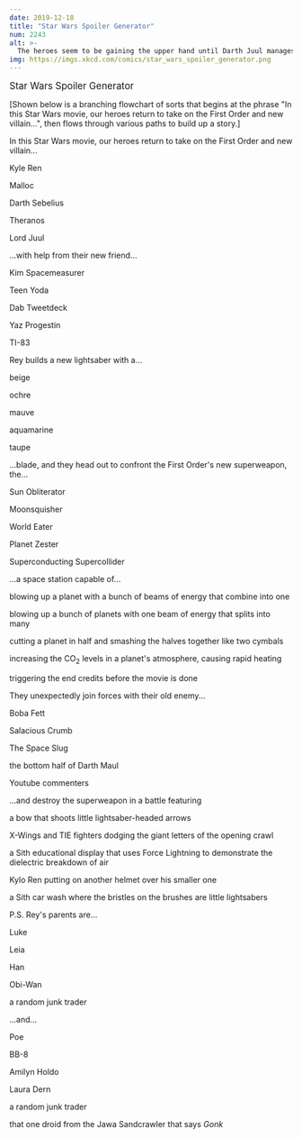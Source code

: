 ```yaml
---
date: 2019-12-18
title: "Star Wars Spoiler Generator"
num: 2243
alt: >-
  The heroes seem to be gaining the upper hand until Darth Juul manages to flip the switch on the car wash control panel from 'REGULAR' to 'PREMIUM.'
img: https://imgs.xkcd.com/comics/star_wars_spoiler_generator.png
---
```

<big>Star Wars Spoiler Generator</big>

[Shown below is a branching flowchart of sorts that begins at the phrase "In this Star Wars movie, our heroes return to take on the First Order and new villain...", then flows through various paths to build up a story.]

In this Star Wars movie, our heroes return to take on the First Order and new villain...

Kyle Ren

Malloc

Darth Sebelius

Theranos

Lord Juul

...with help from their new friend...

Kim Spacemeasurer

Teen Yoda

Dab Tweetdeck

Yaz Progestin

TI-83

Rey builds a new lightsaber with a...

beige

ochre

mauve

aquamarine

taupe

...blade, and they head out to confront the First Order's new superweapon, the...

Sun Obliterator

Moonsquisher

World Eater

Planet Zester

Superconducting Supercollider

...a space station capable of...

blowing up a planet with a bunch of beams of energy that combine into one

blowing up a bunch of planets with one beam of energy that splits into many

cutting a planet in half and smashing the halves together like two cymbals

increasing the CO<sub>2</sub> levels in a planet's atmosphere, causing rapid heating

triggering the end credits before the movie is done

They unexpectedly join forces with their old enemy...

Boba Fett

Salacious Crumb

The Space Slug

the bottom half of Darth Maul

Youtube commenters

...and destroy the superweapon in a battle featuring

a bow that shoots little lightsaber-headed arrows

X-Wings and TIE fighters dodging the giant letters of the opening crawl

a Sith educational display that uses Force Lightning to demonstrate the dielectric breakdown of air

Kylo Ren putting on another helmet over his smaller one

a Sith car wash where the bristles on the brushes are little lightsabers

P.S. Rey's parents are...

Luke

Leia

Han

Obi-Wan

a random junk trader

...and...

Poe

BB-8

Amilyn Holdo

Laura Dern

a random junk trader

that one droid from the Jawa Sandcrawler that says *Gonk*